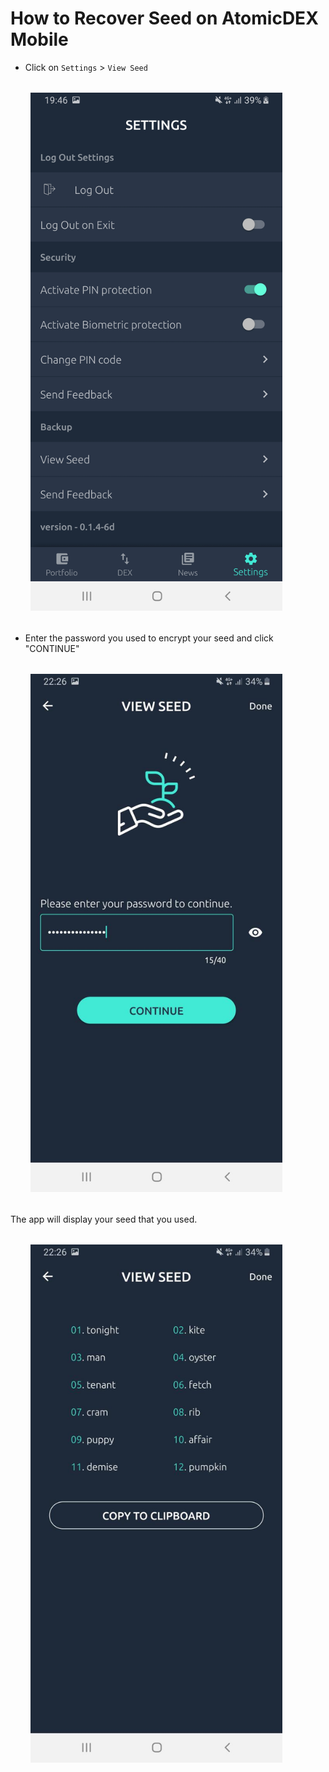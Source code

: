 # How to Recover Seed on AtomicDEX Mobile

- Click on `Settings` > `View Seed`

<div style="margin: 2rem; text-align: center; width: 80%">

<img src="/how-to-recover/how-to-recover-01.jpg">

</div>

- Enter the password you used to encrypt your seed and click "CONTINUE"

<div style="margin: 2rem; text-align: center; width: 80%">

<img src="/how-to-recover/how-to-recover-02.jpg">

</div>

The app will display your seed that you used.

<div style="margin: 2rem; text-align: center; width: 80%">

<img src="/how-to-recover/how-to-recover-03.jpg">

</div>

